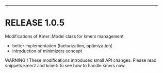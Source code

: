 --------------------------------------------------------------------------------
# RELEASE 1.0.5

Modifications of Kmer::Model class for kmers management
* better implementation (factorization, optimization)
* introduction of minimizers concept

WARNING ! These modifications introduced small API changes. Please read snippets kmer2 and kmer5 to see how to handle kmers now. 